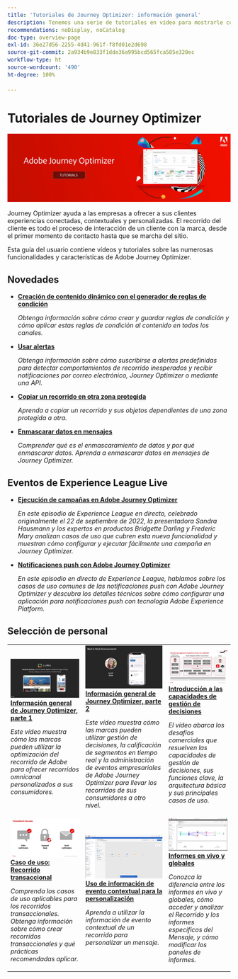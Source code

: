```yaml
---
title: 'Tutoriales de Journey Optimizer: información general'
description: Tenemos una serie de tutoriales en vídeo para mostrarle cómo aprovechar las ventajas de Journey Optimizer.
recommendations: noDisplay, noCatalog
doc-type: overview-page
exl-id: 36e27d56-2255-4d41-961f-f8fd01e2d698
source-git-commit: 2a934b9e833f1dde36a995bcd565fca585e320ec
workflow-type: ht
source-wordcount: '490'
ht-degree: 100%

---
```



# Tutoriales de Journey Optimizer

![](./assets/ajo-banner.png)

Journey Optimizer ayuda a las empresas a ofrecer a sus clientes experiencias conectadas, contextuales y personalizadas. El recorrido del cliente es todo el proceso de interacción de un cliente con la marca, desde el primer momento de contacto hasta que se marcha del sitio.

Esta guía del usuario contiene vídeos y tutoriales sobre las numerosas funcionalidades y características de Adobe Journey Optimizer.

<div id="whats-new-section">

## Novedades

* **[Creación de contenido dinámico con el generador de reglas de condición](/help/personalize-content/create-dynamic-content.md)**

   *Obtenga información sobre cómo crear y guardar reglas de condición y cómo aplicar estas reglas de condición al contenido en todos los canales.*

* **[Usar alertas](/help/administration/alerts.md)**

   *Obtenga información sobre cómo suscribirse a alertas predefinidas para detectar comportamientos de recorrido inesperados y recibir notificaciones por correo electrónico, Journey Optimizer o mediante una API.*

* **[Copiar un recorrido en otra zona protegida](/help/create-journeys/copy-a-journey.md)**

   *Aprenda a copiar un recorrido y sus objetos dependientes de una zona protegida a otra.*

* **[Enmascarar datos en mensajes](/help/privacy/mask-data-in-messages.md)**

   *Comprender qué es el enmascaramiento de datos y por qué enmascarar datos. Aprenda a enmascarar datos en mensajes de Journey Optimizer.*

</div>


<div id="events-section">

## Eventos de Experience League Live

* **[Ejecución de campañas en Adobe Journey Optimizer](https://experienceleague.adobe.com/docs/experience-league-live-events/events/episodes/exl-live-episode-09-22-22.html?lang=es)**

   *En este episodio de Experience League en directo, celebrado originalmente el 22 de septiembre de 2022, la presentadora Sandra Hausmann y los expertos en productos Bridgette Darling y Frederic Mary analizan casos de uso que cubren esta nueva funcionalidad y muestran cómo configurar y ejecutar fácilmente una campaña en Journey Optimizer.*

* **[Notificaciones push con Adobe Journey Optimizer](https://experienceleague.adobe.com/docs/experience-league-live-events/events/episodes/exl-live-episode-05-12-22.html?lang=es)**

   *En este episodio en directo de Experience League, hablamos sobre los casos de uso comunes de las notificaciones push con Adobe Journey Optimizer y descubra los detalles técnicos sobre cómo configurar una aplicación para notificaciones push con tecnología Adobe Experience Platform.*

</div>

<div id="recs-overview-body-1"></div>
<div id="recs-overview-body-2"></div>
<div id="recs-overview-body-3"></div>
<div id="recs-overview-body-4"></div>
<div id="recs-overview-body-5"></div>
<div id="recs-overview-body-6"></div>

<div id="staff-picks-section">

## Selección de personal

<table>
<tr>
  <td>
    <a href="./introduction/journey-optimizer-overview-part-1.md">
      <img alt="Información general de Journey Optimizer, parte 1: Entregar recorridos omnicanal (vídeo)" src="./assets/334174.jpg"/>
    </a>
    <div>
      <a href="./introduction/journey-optimizer-overview-part-1.md">
    <strong>Información general de Journey Optimizer, parte 1 </strong>
    </a>
    </div>
    <p>
    <em>Este vídeo muestra cómo las marcas pueden utilizar la optimización del recorrido de Adobe para ofrecer recorridos omnicanal personalizados a sus consumidores.</em>
    <p>
  </td>
    <td>
    <a href="./introduction/journey-optimizer-overview-part-2.md">
      <img alt="Información general de Journey Optimizer, parte 2: Entregar recorridos omnicanal (vídeo)" src="./assets/334175.jpg"/>
    </a>
    <div>
      <a href="./introduction/journey-optimizer-overview-part-2.md">
    <strong>Información general de Journey Optimizer, parte 2 </strong>
    </a>
    </div>
    <p>
    <em>Este vídeo muestra cómo las marcas pueden utilizar gestión de decisiones, la calificación de segmentos en tiempo real y la administración de eventos empresariales de Adobe Journey Optimizer para llevar los recorridos de sus consumidores a otro nivel.</em>
    <p>
  </td>
  </td>
    <td>
    <a href="./decision-management/create-decisions.md">
      <img alt="Introducción a las capacidades de gestión de decisiones" src="./assets/326961.jpg"/>
    </a>
    <div>
      <a href="./decision-management/create-decisions.md">
    <strong>Introducción a las capacidades de gestión de decisiones </strong>
    </a>
    </div>
    <p>
    <em>El vídeo abarca los desafíos comerciales que resuelven las capacidades de gestión de decisiones, sus funciones clave, la arquitectura básica y sus principales casos de uso.

</em>
    <p>
  </td>
</tr>
<tr>
  <td>
    <a href="./create-journeys/use-case-transactional-journey.md">
      <img alt="Caso de uso: Recorrido transaccional " src="./assets/334202.jpeg"/>
    </a>
    <div>
      <a href="./create-journeys/use-case-transactional-journey.md">
    <strong>Caso de uso: Recorrido transaccional </strong>
    </a>
    </div>
    <p>
    <em>Comprenda los casos de uso aplicables para los recorridos transaccionales. Obtenga información sobre cómo crear recorridos transaccionales y qué prácticas recomendadas aplicar.</em>
    <p>
  </td>
    <td>
    <a href="./personalize-content/use-contextual-event-information-for-personalization.md">
      <img alt="Uso de información de evento contextual para la personalización" src="./assets/334165.jpg"/>
    </a>
    <div>
      <a href="./personalize-content/use-contextual-event-information-for-personalization.md">
    <strong>Uso de información de evento contextual para la personalización </strong>
    </a>
    </div>
    <p>
    <em>Aprenda a utilizar la información de evento contextual de un recorrido para personalizar un mensaje.</em>
    <p>
  </td>
  </td>
    <td>
    <a href="./report-and-monitor/live-and-global-reports.md">
      <img alt="Informes en vivo y globales" src="./assets/334108.jpg"/>
    </a>
    <div>
      <a href="./report-and-monitor/live-and-global-reports.md">
    <strong>Informes en vivo y globales </strong>
    </a>
    </div>
    <p>
    <em>Conozca la diferencia entre los informes en vivo y globales, cómo acceder y analizar el Recorrido y los informes específicos del Mensaje, y cómo modificar los paneles de informes.

</em>
    <p>
  </td>
</tr>
</table>
</div>
